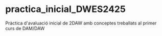 # practica_inicial_DWES2425
Pràctica d'avaluació inicial de 2DAW amb conceptes treballats al primer curs de DAM/DAW
